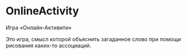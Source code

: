 # OnlineActivity
Игра «Онлайн-Активити»

Это игра, смысл которой объяснить загаданное слово при помощи рисования каких-то ассоциаций.
